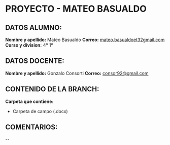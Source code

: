 ﻿# **PROYECTO - MATEO BASUALDO**

## DATOS ALUMNO:

**Nombre y apellido:** Mateo Basualdo
**Correo:** [mateo.basualdoet32gmail.com](https://mail.google.com/mail/?view=cm&fs=1&to=mateo.basualdoet32@gmail.com&authuser=1%29)
**Curso y division:** 4º 1º

## DATOS DOCENTE:
**Nombre y apellido:** Gonzalo Consorti
**Correo:** [consor92@gmail.com](https://mail.google.com/mail/?view=cm&fs=1&to=consor92%40gmail.com&authuser=1)

## CONTENIDO DE LA BRANCH:

**Carpeta que contiene:**

- Carpeta de campo (.docx)


## COMENTARIOS:

--
